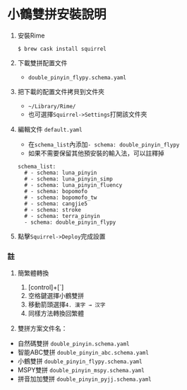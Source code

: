 # 小鶴雙拼安裝說明

1. 安裝Rime

    `$ brew cask install squirrel`

1. 下載雙拼配置文件
    - `double_pinyin_flypy.schema.yaml`

1. 把下載的配置文件拷貝到文件夾
    - `~/Library/Rime/`
    - 也可選擇`Squirrel->Settings`打開該文件夾

1. 編輯文件 `default.yaml`
    - 在`schema_list`內添加`- schema: double_pinyin_flypy`
    - 如果不需要保留其他預安裝的輸入法，可以註釋掉
    
    ```
    schema_list:
      # - schema: luna_pinyin
      # - schema: luna_pinyin_simp
      # - schema: luna_pinyin_fluency
      # - schema: bopomofo
      # - schema: bopomofo_tw
      # - schema: cangjie5
      # - schema: stroke
      # - schema: terra_pinyin
      - schema: double_pinyin_flypy
    ```

1. 點擊`Squirrel->Deploy`完成設置

    
### 註

1. 簡繁體轉換
    1. [control]+[`]
    1. 空格鍵選擇小鶴雙拼
    1. 移動箭頭選擇`4. 漢字 → 汉字`
    1. 同樣方法轉換回繁體
    
1. 雙拼方案文件名：
  - 自然碼雙拼 `double_pinyin.schema.yaml`
  - 智能ABC雙拼 `double_pinyin_abc.schema.yaml`
  - 小鶴雙拼 `double_pinyin_flypy.schema.yaml`
  - MSPY雙拼 `double_pinyin_mspy.schema.yaml`
  - 拼音加加雙拼 `double_pinyin_pyjj.schema.yaml`

